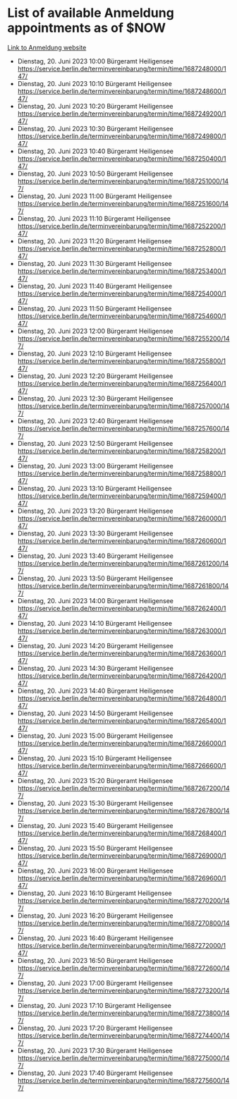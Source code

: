 # List of available Anmeldung appointments as of $NOW
[Link to Anmeldung website](https://service.berlin.de/terminvereinbarung/termin/tag.php?termin=1&anliegen[]=120686&dienstleisterlist=122210,122217,327316,122219,327312,122227,327314,122231,327346,122243,327348,122254,122252,329742,122260,329745,122262,329748,122271,327278,122273,327274,122277,327276,330436,122280,327294,122282,327290,122284,327292,122291,327270,122285,327266,122286,327264,122296,327268,150230,329760,122297,327286,122294,327284,122312,329763,122314,329775,122304,327330,122311,327334,122309,327332,317869,122281,327352,122279,329772,122283,122276,327324,122274,327326,122267,329766,122246,327318,122251,327320,122257,327322,122208,327298,122226,327300&herkunft=http%3A%2F%2Fservice.berlin.de%2Fdienstleistung%2F120686%2F)
- Dienstag, 20. Juni 2023 10:00 Bürgeramt Heiligensee https://service.berlin.de/terminvereinbarung/termin/time/1687248000/147/
- Dienstag, 20. Juni 2023 10:10 Bürgeramt Heiligensee https://service.berlin.de/terminvereinbarung/termin/time/1687248600/147/
- Dienstag, 20. Juni 2023 10:20 Bürgeramt Heiligensee https://service.berlin.de/terminvereinbarung/termin/time/1687249200/147/
- Dienstag, 20. Juni 2023 10:30 Bürgeramt Heiligensee https://service.berlin.de/terminvereinbarung/termin/time/1687249800/147/
- Dienstag, 20. Juni 2023 10:40 Bürgeramt Heiligensee https://service.berlin.de/terminvereinbarung/termin/time/1687250400/147/
- Dienstag, 20. Juni 2023 10:50 Bürgeramt Heiligensee https://service.berlin.de/terminvereinbarung/termin/time/1687251000/147/
- Dienstag, 20. Juni 2023 11:00 Bürgeramt Heiligensee https://service.berlin.de/terminvereinbarung/termin/time/1687251600/147/
- Dienstag, 20. Juni 2023 11:10 Bürgeramt Heiligensee https://service.berlin.de/terminvereinbarung/termin/time/1687252200/147/
- Dienstag, 20. Juni 2023 11:20 Bürgeramt Heiligensee https://service.berlin.de/terminvereinbarung/termin/time/1687252800/147/
- Dienstag, 20. Juni 2023 11:30 Bürgeramt Heiligensee https://service.berlin.de/terminvereinbarung/termin/time/1687253400/147/
- Dienstag, 20. Juni 2023 11:40 Bürgeramt Heiligensee https://service.berlin.de/terminvereinbarung/termin/time/1687254000/147/
- Dienstag, 20. Juni 2023 11:50 Bürgeramt Heiligensee https://service.berlin.de/terminvereinbarung/termin/time/1687254600/147/
- Dienstag, 20. Juni 2023 12:00 Bürgeramt Heiligensee https://service.berlin.de/terminvereinbarung/termin/time/1687255200/147/
- Dienstag, 20. Juni 2023 12:10 Bürgeramt Heiligensee https://service.berlin.de/terminvereinbarung/termin/time/1687255800/147/
- Dienstag, 20. Juni 2023 12:20 Bürgeramt Heiligensee https://service.berlin.de/terminvereinbarung/termin/time/1687256400/147/
- Dienstag, 20. Juni 2023 12:30 Bürgeramt Heiligensee https://service.berlin.de/terminvereinbarung/termin/time/1687257000/147/
- Dienstag, 20. Juni 2023 12:40 Bürgeramt Heiligensee https://service.berlin.de/terminvereinbarung/termin/time/1687257600/147/
- Dienstag, 20. Juni 2023 12:50 Bürgeramt Heiligensee https://service.berlin.de/terminvereinbarung/termin/time/1687258200/147/
- Dienstag, 20. Juni 2023 13:00 Bürgeramt Heiligensee https://service.berlin.de/terminvereinbarung/termin/time/1687258800/147/
- Dienstag, 20. Juni 2023 13:10 Bürgeramt Heiligensee https://service.berlin.de/terminvereinbarung/termin/time/1687259400/147/
- Dienstag, 20. Juni 2023 13:20 Bürgeramt Heiligensee https://service.berlin.de/terminvereinbarung/termin/time/1687260000/147/
- Dienstag, 20. Juni 2023 13:30 Bürgeramt Heiligensee https://service.berlin.de/terminvereinbarung/termin/time/1687260600/147/
- Dienstag, 20. Juni 2023 13:40 Bürgeramt Heiligensee https://service.berlin.de/terminvereinbarung/termin/time/1687261200/147/
- Dienstag, 20. Juni 2023 13:50 Bürgeramt Heiligensee https://service.berlin.de/terminvereinbarung/termin/time/1687261800/147/
- Dienstag, 20. Juni 2023 14:00 Bürgeramt Heiligensee https://service.berlin.de/terminvereinbarung/termin/time/1687262400/147/
- Dienstag, 20. Juni 2023 14:10 Bürgeramt Heiligensee https://service.berlin.de/terminvereinbarung/termin/time/1687263000/147/
- Dienstag, 20. Juni 2023 14:20 Bürgeramt Heiligensee https://service.berlin.de/terminvereinbarung/termin/time/1687263600/147/
- Dienstag, 20. Juni 2023 14:30 Bürgeramt Heiligensee https://service.berlin.de/terminvereinbarung/termin/time/1687264200/147/
- Dienstag, 20. Juni 2023 14:40 Bürgeramt Heiligensee https://service.berlin.de/terminvereinbarung/termin/time/1687264800/147/
- Dienstag, 20. Juni 2023 14:50 Bürgeramt Heiligensee https://service.berlin.de/terminvereinbarung/termin/time/1687265400/147/
- Dienstag, 20. Juni 2023 15:00 Bürgeramt Heiligensee https://service.berlin.de/terminvereinbarung/termin/time/1687266000/147/
- Dienstag, 20. Juni 2023 15:10 Bürgeramt Heiligensee https://service.berlin.de/terminvereinbarung/termin/time/1687266600/147/
- Dienstag, 20. Juni 2023 15:20 Bürgeramt Heiligensee https://service.berlin.de/terminvereinbarung/termin/time/1687267200/147/
- Dienstag, 20. Juni 2023 15:30 Bürgeramt Heiligensee https://service.berlin.de/terminvereinbarung/termin/time/1687267800/147/
- Dienstag, 20. Juni 2023 15:40 Bürgeramt Heiligensee https://service.berlin.de/terminvereinbarung/termin/time/1687268400/147/
- Dienstag, 20. Juni 2023 15:50 Bürgeramt Heiligensee https://service.berlin.de/terminvereinbarung/termin/time/1687269000/147/
- Dienstag, 20. Juni 2023 16:00 Bürgeramt Heiligensee https://service.berlin.de/terminvereinbarung/termin/time/1687269600/147/
- Dienstag, 20. Juni 2023 16:10 Bürgeramt Heiligensee https://service.berlin.de/terminvereinbarung/termin/time/1687270200/147/
- Dienstag, 20. Juni 2023 16:20 Bürgeramt Heiligensee https://service.berlin.de/terminvereinbarung/termin/time/1687270800/147/
- Dienstag, 20. Juni 2023 16:40 Bürgeramt Heiligensee https://service.berlin.de/terminvereinbarung/termin/time/1687272000/147/
- Dienstag, 20. Juni 2023 16:50 Bürgeramt Heiligensee https://service.berlin.de/terminvereinbarung/termin/time/1687272600/147/
- Dienstag, 20. Juni 2023 17:00 Bürgeramt Heiligensee https://service.berlin.de/terminvereinbarung/termin/time/1687273200/147/
- Dienstag, 20. Juni 2023 17:10 Bürgeramt Heiligensee https://service.berlin.de/terminvereinbarung/termin/time/1687273800/147/
- Dienstag, 20. Juni 2023 17:20 Bürgeramt Heiligensee https://service.berlin.de/terminvereinbarung/termin/time/1687274400/147/
- Dienstag, 20. Juni 2023 17:30 Bürgeramt Heiligensee https://service.berlin.de/terminvereinbarung/termin/time/1687275000/147/
- Dienstag, 20. Juni 2023 17:40 Bürgeramt Heiligensee https://service.berlin.de/terminvereinbarung/termin/time/1687275600/147/
